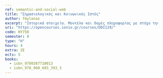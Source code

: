 ```yaml
---
ref: semantic-and-social-web
title: "Σημασιολογικός και Κοινωνικός Ιστός"
author: fmylonas
excerpt: "Ιστορικά στοιχεία. Μοντέλα και δομές πληροφορίας με στόχο την αποδοτική διαχείριση δεδομένων του Παγκόσμιου Ιστού. Οργάνωση πληροφορίας στον Παγκόσμιο Ιστό: semantics, οντολογίες και γλώσσες σημασιολογίας (RDF, OWL). Η γλώσσα ερωτημάτων SPARQL. Ανοικτά Διασυνδεδεμένα Δεδομένα. Επεξεργασία chat text, text analytics, text mining και web sentiment analysis. Επεξεργασία δεδομένων από κοινωνικά δίκτυα. Τεχνολογίες Web 2.0 και μηχανές αναζήτησης Ιστού. Δομή των κοινωνικών δικτύων. Εφαρμογές πληθοπορισμού."
uri: "https://opencourses.ionio.gr/courses/DDI129/"
code: ΗΥ750
semester: 8
type: "H"
hours: 4
extra: 2Ε
ects: 5
books:
  - isbn_9780387710013
  - isbn_978_960_603_393_3
---
```


